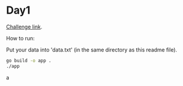 # Day1

[Challenge link](https://adventofcode.com/2022/day/1).

How to run:

Put your data into 'data.txt' (in the same directory as this readme file).

```sh
go build -o app .
./app
```
a